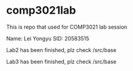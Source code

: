 # comp3021lab
This is repo that used for COMP3021 lab session

Name: Lei Yongyu
SID: 20583515

Lab2 has been finished, plz check /src/base

Lab3 has been finished, plz check /src/base
